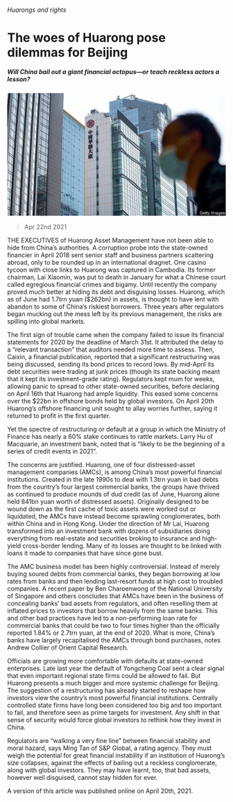 ###### Huarongs and rights

# The woes of Huarong pose dilemmas for Beijing 

##### Will China bail out a giant financial octopus—or teach reckless actors a lesson? 

![image](images/20210424_fnp501.jpg) 

> Apr 22nd 2021 

THE EXECUTIVES of Huarong Asset Management have not been able to hide from China’s authorities. A corruption probe into the state-owned financier in April 2018 sent senior staff and business partners scattering abroad, only to be rounded up in an international dragnet. One casino tycoon with close links to Huarong was captured in Cambodia. Its former chairman, Lai Xiaomin, was put to death in January for what a Chinese court called egregious financial crimes and bigamy. Until recently the company proved much better at hiding its debt and disguising losses. Huarong, which as of June had 1.7trn yuan ($262bn) in assets, is thought to have lent with abandon to some of China’s riskiest borrowers. Three years after regulators began mucking out the mess left by its previous management, the risks are spilling into global markets.

The first sign of trouble came when the company failed to issue its financial statements for 2020 by the deadline of March 31st. It attributed the delay to a “relevant transaction” that auditors needed more time to assess. Then, Caixin, a financial publication, reported that a significant restructuring was being discussed, sending its bond prices to record lows. By mid-April its debt securities were trading at junk prices (though its state backing meant that it kept its investment-grade rating). Regulators kept mum for weeks, allowing panic to spread to other state-owned securities, before declaring on April 16th that Huarong had ample liquidity. This eased some concerns over the $22bn in offshore bonds held by global investors. On April 20th Huarong’s offshore financing unit sought to allay worries further, saying it returned to profit in the first quarter.


Yet the spectre of restructuring or default at a group in which the Ministry of Finance has nearly a 60% stake continues to rattle markets. Larry Hu of Macquarie, an investment bank, noted that  is “likely to be the beginning of a series of credit events in 2021”.

The concerns are justified. Huarong, one of four distressed-asset management companies (AMCs), is among China’s most powerful financial institutions. Created in the late 1990s to deal with 1.3trn yuan in bad debts from the country’s four largest commercial banks, the groups have thrived as  continued to produce mounds of dud credit (as of June, Huarong alone held 841bn yuan worth of distressed assets). Originally designed to be wound down as the first cache of toxic assets were worked out or liquidated, the AMCs have instead become sprawling conglomerates, both within China and in Hong Kong. Under the direction of Mr Lai, Huarong transformed into an investment bank with dozens of subsidiaries doing everything from real-estate and securities broking to insurance and high-yield cross-border lending. Many of its losses are thought to be linked with loans it made to companies that have since gone bust.

The AMC business model has been highly controversial. Instead of merely buying soured debts from commercial banks, they began borrowing at low rates from banks and then lending last-resort funds at high cost to troubled companies. A recent paper by Ben Charoenwong of the National University of Singapore and others concludes that AMCs have been in the business of concealing banks’ bad assets from regulators, and often reselling them at inflated prices to investors that borrow heavily from the same banks. This and other bad practices have led to a non-performing loan rate for commercial banks that could be two to four times higher than the officially reported 1.84% or 2.7trn yuan, at the end of 2020. What is more, China’s banks have largely recapitalised the AMCs through bond purchases, notes Andrew Collier of Orient Capital Research.

Officials are growing more comfortable with defaults at state-owned enterprises. Late last year the default of Yongcheng Coal sent a clear signal that even important regional state firms could be allowed to fail. But Huarong presents a much bigger and more systemic challenge for Beijing. The suggestion of a restructuring has already started to reshape how investors view the country’s most powerful financial institutions. Centrally controlled state firms have long been considered too big and too important to fail, and therefore seen as prime targets for investment. Any shift in that sense of security would force global investors to rethink how they invest in China.

Regulators are “walking a very fine line” between financial stability and moral hazard, says Ming Tan of S&amp;P Global, a rating agency. They must weigh the potential for great financial instability if an institution of Huarong’s size collapses, against the effects of bailing out a reckless conglomerate, along with global investors. They may have learnt, too, that bad assets, however well disguised, cannot stay hidden for ever.

A version of this article was published online on April 20th, 2021.

